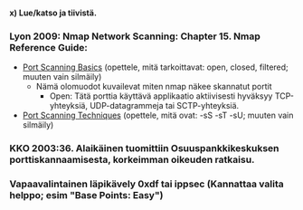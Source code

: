 #### x) Lue/katso ja tiivistä.

### Lyon 2009: Nmap Network Scanning: Chapter 15. Nmap Reference Guide:
- [Port Scanning Basics](https://nmap.org/book/man-port-scanning-basics.html) (opettele, mitä tarkoittavat: open, closed, filtered; muuten vain silmäily)
  - Nämä olomuodot kuvailevat miten nmap näkee skannatut portit
    - Open: Tätä porttia käyttävä applikaatio aktiivisesti hyväksyy TCP-yhteyksiä, UDP-datagrammeja tai SCTP-yhteyksiä.
- [Port Scanning Techniques](https://nmap.org/book/man-port-scanning-techniques.html) (opettele, mitä ovat: -sS -sT -sU; muuten vain silmäily)

### KKO 2003:36. Alaikäinen tuomittiin Osuuspankkikeskuksen porttiskannaamisesta, korkeimman oikeuden ratkaisu.

### Vapaavalintainen läpikävely 0xdf tai ippsec (Kannattaa valita helppo; esim "Base Points: Easy")

